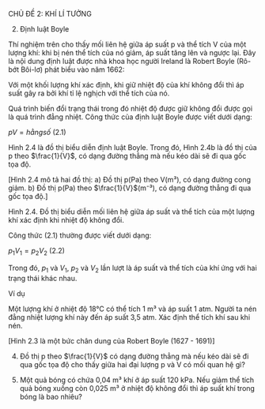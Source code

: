 CHỦ ĐỀ 2: KHÍ LÍ TƯỞNG

2. Định luật Boyle

Thí nghiệm trên cho thấy mối liên hệ giữa áp suất p và thể tích V của một lượng khí: khi bị nén thể tích của nó giảm, áp suất tăng lên và ngược lại. Đây là nội dung định luật được nhà khoa học người Ireland là Robert Boyle (Rô-bớt Bôi-lơ) phát biểu vào năm 1662:

Với một khối lượng khí xác định, khi giữ nhiệt độ của khí không đổi thì áp suất gây ra bởi khí tỉ lệ nghịch với thể tích của nó.

Quá trình biến đổi trạng thái trong đó nhiệt độ được giữ không đổi được gọi là quá trình đẳng nhiệt. Công thức của định luật Boyle được viết dưới dạng:

$pV = hằng số$ (2.1)

Hình 2.4 là đồ thị biểu diễn định luật Boyle. Trong đó, Hình 2.4b là đồ thị của p theo $\frac{1}{V}$, có dạng đường thẳng mà nếu kéo dài sẽ đi qua gốc tọa độ.

[Hình 2.4 mô tả hai đồ thị:
a) Đồ thị p(Pa) theo V(m³), có dạng đường cong giảm.
b) Đồ thị p(Pa) theo $\frac{1}{V}$(m⁻³), có dạng đường thẳng đi qua gốc tọa độ.]

Hình 2.4. Đồ thị biểu diễn mối liên hệ giữa áp suất và thể tích của một lượng khí xác định khi nhiệt độ không đổi.

Công thức (2.1) thường được viết dưới dạng:

$p_1V_1 = p_2V_2$ (2.2)

Trong đó, $p_1$ và $V_1$, $p_2$ và $V_2$ lần lượt là áp suất và thể tích của khí ứng với hai trạng thái khác nhau.

Ví dụ

Một lượng khí ở nhiệt độ 18°C có thể tích 1 m³ và áp suất 1 atm. Người ta nén đẳng nhiệt lượng khí này đến áp suất 3,5 atm. Xác định thể tích khí sau khi nén.

[Hình 2.3 là một bức chân dung của Robert Boyle (1627 - 1691)]

4. Đồ thị p theo $\frac{1}{V}$ có dạng đường thẳng mà nếu kéo dài sẽ đi qua gốc tọa độ cho thấy giữa hai đại lượng p và V có mối quan hệ gì?

1. Một quả bóng có chứa 0,04 m³ khí ở áp suất 120 kPa. Nếu giảm thể tích quả bóng xuống còn 0,025 m³ ở nhiệt độ không đổi thì áp suất khí trong bóng là bao nhiêu?